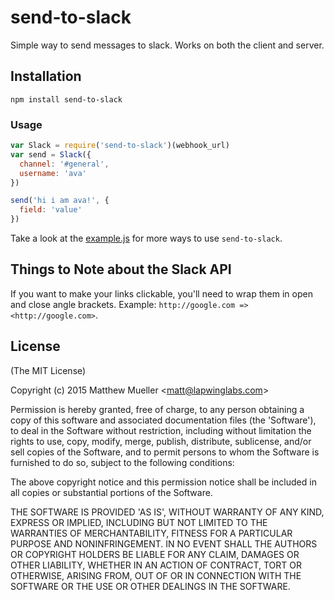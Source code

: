 
# send-to-slack

  Simple way to send messages to slack. Works on both the client and server.

## Installation

```
npm install send-to-slack
```

### Usage

```js
var Slack = require('send-to-slack')(webhook_url)
var send = Slack({
  channel: '#general',
  username: 'ava'
})

send('hi i am ava!', {
  field: 'value'
})
```

Take a look at the [example.js](example.js) for more ways to use `send-to-slack`.

## Things to Note about the Slack API

If you want to make your links clickable, you'll need to wrap them in open and close angle brackets. Example: `http://google.com => <http://google.com>`.

## License

(The MIT License)

Copyright (c) 2015 Matthew Mueller &lt;matt@lapwinglabs.com&gt;

Permission is hereby granted, free of charge, to any person obtaining
a copy of this software and associated documentation files (the
'Software'), to deal in the Software without restriction, including
without limitation the rights to use, copy, modify, merge, publish,
distribute, sublicense, and/or sell copies of the Software, and to
permit persons to whom the Software is furnished to do so, subject to
the following conditions:

The above copyright notice and this permission notice shall be
included in all copies or substantial portions of the Software.

THE SOFTWARE IS PROVIDED 'AS IS', WITHOUT WARRANTY OF ANY KIND,
EXPRESS OR IMPLIED, INCLUDING BUT NOT LIMITED TO THE WARRANTIES OF
MERCHANTABILITY, FITNESS FOR A PARTICULAR PURPOSE AND NONINFRINGEMENT.
IN NO EVENT SHALL THE AUTHORS OR COPYRIGHT HOLDERS BE LIABLE FOR ANY
CLAIM, DAMAGES OR OTHER LIABILITY, WHETHER IN AN ACTION OF CONTRACT,
TORT OR OTHERWISE, ARISING FROM, OUT OF OR IN CONNECTION WITH THE
SOFTWARE OR THE USE OR OTHER DEALINGS IN THE SOFTWARE.
